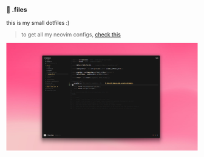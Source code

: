 ### 📁 .files

this is my small dotfiles :)

> to get all my neovim configs, [check this](https://github.com/gabsdotco/init.lua)

![preview](https://raw.githubusercontent.com/gabsdotco/.files/refs/heads/main/.github/docs/preview.png)
